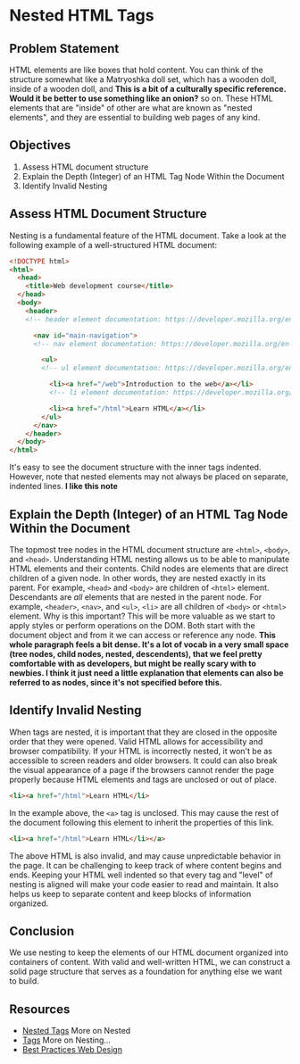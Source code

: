 # Nested HTML Tags

## Problem Statement

HTML elements are like boxes that hold content. You can think of the structure somewhat
like a Matryoshka doll set, which has a wooden doll, inside of a wooden doll, and 
**This is a bit of a culturally specific reference. Would it be better to use something like an onion?**
so on. These HTML elements that are "inside" of other are what are known as 
"nested elements", and they are essential to building web pages of any kind.

## Objectives

1. Assess HTML document structure
2. Explain the Depth (Integer) of an HTML Tag Node Within the Document
3. Identify Invalid Nesting

## Assess HTML Document Structure

Nesting is a fundamental feature of the HTML document. Take a look at the following
example of a well-structured HTML document:

```html
<!DOCTYPE html>
<html>
  <head>
    <title>Web development course</title>
  </head>
  <body>
    <header>
    <!-- header element documentation: https://developer.mozilla.org/en-US/docs/Web/HTML/Element/header -->

      <nav id="main-navigation">
      <!-- nav element documentation: https://developer.mozilla.org/en-US/docs/Web/HTML/Element/nav -->

        <ul>
        <!-- ul element documentation: https://developer.mozilla.org/en-US/docs/Web/HTML/Element/ul -->

          <li><a href="/web">Introduction to the web</a></li>
          <!-- li element documentation: https://developer.mozilla.org/en-US/docs/Web/HTML/Element/li -->

          <li><a href="/html">Learn HTML</a></li>
        </ul>
      </nav>
    </header>
  </body>
</html>
```
It's easy to see the document structure with the inner tags indented. 
However, note that nested elements may not always be placed on separate,
indented lines. 
**I like this note**

## Explain the Depth (Integer) of an HTML Tag Node Within the Document

The topmost tree nodes in the HTML document structure are `<html>`, `<body>`, and `<head>`.
Understanding HTML nesting allows us to be able to manipulate HTML elements and their contents.
Child nodes are elements that are direct children of a given node. In other words, they are
nested exactly in its parent. For example, `<head>` and `<body>` are children of `<html>` element.
Descendants are _all_ elements that are nested in the parent node. For example, `<header>`,
`<nav>`, and `<ul>`, `<li>` are all children of `<body>` or `<html>` element. Why is this important?
This will be more valuable as we start to apply styles or perform operations on the DOM. Both start
with the document object and from it we can access or reference any node.
**This whole paragraph feels a bit dense. It's a lot of vocab in a very small space (tree nodes, child nodes, nested, descendents), that we feel pretty comfortable with as developers, but might be really scary with to newbies. I think it just need a little explanation that elements can also be referred to as nodes, since it's not specified before this.**

## Identify Invalid Nesting

When tags are nested, it is important that they are closed in the opposite order
that they were opened. Valid HTML allows for accessibility and browser compatibility.
If your HTML is incorrectly nested, it won't be as accessible to screen readers and
older browsers. It could can also break the visual appearance of a page if the
browsers cannot render the page properly because HTML elements and tags are unclosed
or out of place.

```html
<li><a href="/html">Learn HTML</li>
```

In the example above, the `<a>` tag is unclosed. This may cause the rest of the document
following this element to inherit the properties of this link.

```html
<li><a href="/html">Learn HTML</li></a>
```

The above HTML is also invalid, and may cause unpredictable behavior in the page.
It can be challenging to keep track of where content begins and ends. Keeping your
HTML well indented so that every tag and "level" of nesting is aligned will make
your code easier to read and maintain. It also helps us keep to separate content
and keep blocks of information organized.

## Conclusion

We use nesting to keep the elements of our HTML document organized into containers
of content. With valid and well-written HTML, we can construct a solid page structure
that serves as a foundation for anything else we want to build.

## Resources

* [Nested Tags](http://www.bu.edu/tech/services/cccs/websites/www/non-wordpress/start/html-introduction/syntax/nesting-tags/) More on Nested
* [Tags](https://www.thoughtco.com/nesting-html-tags-3466475) More on Nesting...
* [Best Practices Web Design](http://www.iraqtimeline.com/maxdesign/basicdesign/principles/prinnest.html)

